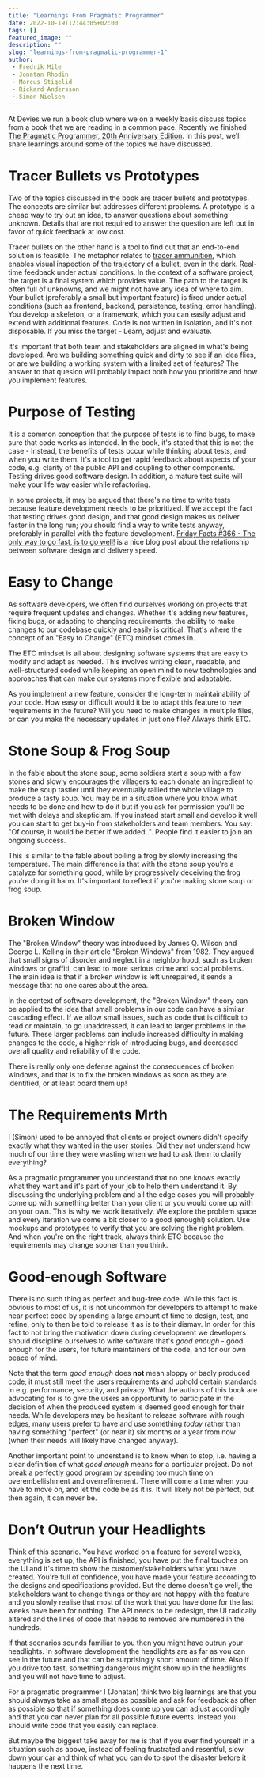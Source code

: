 ```yaml
---
title: "Learnings From Pragmatic Programmer"
date: 2022-10-19T12:44:05+02:00
tags: []
featured_image: ""
description: ""
slug: "learnings-from-pragmatic-programmer-1"
author:
 - Fredrik Mile
 - Jonatan Rhodin
 - Marcus Stigelid
 - Rickard Andersson
 - Simon Nielsen
---
```


At Devies we run a book club where we on a weekly basis discuss topics from a book that we are reading in a common pace.
Recently we finished [The Pragmatic Programmer, 20th Anniversary Edition](https://pragprog.com/titles/tpp20/the-pragmatic-programmer-20th-anniversary-edition/).
In this post, we'll share learnings around some of the topics we have discussed.

# Tracer Bullets vs Prototypes
Two of the topics discussed in the book are tracer bullets and prototypes.
The concepts are similar but addresses different problems.
A prototype is a cheap way to try out an idea, to answer questions about something unknown.
Details that are not required to answer the question are left out in favor of quick feedback at low cost.

Tracer bullets on the other hand is a tool to find out that an end-to-end solution is feasible.
The metaphor relates to [tracer ammunition](https://en.wikipedia.org/wiki/Tracer_ammunition), which enables visual inspection of the trajectory of a bullet, even in the dark.
Real-time feedback under actual conditions.
In the context of a software project, the target is a final system which provides value.
The path to the target is often full of unknowns, and we might not have any idea of where to aim.
Your bullet (preferably a small but important feature) is fired under actual conditions (such as frontend, backend, persistence, testing, error handling).
You develop a skeleton, or a framework, which you can easily adjust and extend with additional features.
Code is not written in isolation, and it's not disposable.
If you miss the target - Learn, adjust and evaluate.

It's important that both team and stakeholders are aligned in what's being developed.
Are we building something quick and dirty to see if an idea flies, or are we building a working system with a limited set of features?
The answer to that quesion will probably impact both how you prioritize and how you implement features.

# Purpose of Testing
It is a common conception that the purpose of tests is to find bugs, to make sure that code works as intended.
In the book, it's stated that this is not the case - Instead, the benefits of tests occur while thinking about tests, and when you write them.
It's a tool to get rapid feedback about aspects of your code, e.g. clarity of the public API and coupling to other components.
Testing drives good software design.
In addition, a mature test suite will make your life way easier while refactoring.

In some projects, it may be argued that there's no time to write tests because feature development needs to be prioritized.
If we accept the fact that testing drives good design, and that good design makes us deliver faster in the long run; you should find a way to write tests anyway, preferably in parallel with the feature development.
[Friday Facts #366 - The only way to go fast, is to go well!](https://factorio.com/blog/post/fff-366) is a nice blog post about the relationship between software design and delivery speed.

# Easy to Change
As software developers, we often find ourselves working on projects that require frequent updates and changes.
Whether it's adding new features, fixing bugs, or adapting to changing requirements, the ability to make changes to our codebase quickly and easily is critical.
That's where the concept of an "Easy to Change" (ETC) mindset comes in.

The ETC mindset is all about designing software systems that are easy to modify and adapt as needed. This involves writing clean, readable, and well-structured coded while
keeping an open mind to new technologies and approaches that can make our systems more flexible and adaptable.

As you implement a new feature, consider the long-term maintainability of your code. How easy or difficult would it be to adapt this feature to new requirements in the future? Will you need to make changes in multiple files, or can you make the necessary updates in just one file? Always think ETC.

# Stone Soup & Frog Soup
In the fable about the stone soup, some soldiers start a soup with a few stones and slowly encourages the villagers to each donate an ingredient to make the soup tastier until they eventually rallied the whole village to produce a tasty soup.
You may be in a situation where you know what needs to be done and how to do it but if you ask for permission you'll be met with delays and skepticism. If you instead start small and develop it well you can start to get buy-in from stakeholders and team members. You say: "Of course, it would be better if we added..". People find it easier to join an ongoing success.

This is similar to the fable about boiling a frog by slowly increasing the temperature. The main difference is that with the stone soup you're a catalyze for something good, while by progressively deceiving the frog you're doing it harm. It's important to reflect if you're making stone soup or frog soup.

# Broken Window
The "Broken Window" theory was introduced by James Q. Wilson and George L. Kelling in their article "Broken Windows" from 1982.
They argued that small signs of disorder and neglect in a neighborhood, such as broken windows or graffiti, can lead to more serious crime and social problems.
The main idea is that if a broken window is left unrepaired, it sends a message that no one cares about the area.

In the context of software development, the "Broken Window" theory can be applied to the idea that small problems in our code can have a similar cascading effect. 
If we allow small issues, such as code that is difficult to read or maintain, to go unaddressed, it can lead to larger problems in the future.
These larger problems can include increased difficulty in making changes to the code, a higher risk of introducing bugs, and decreased overall quality and reliability of the code.

There is really only one defense against the consequences of broken windows, and that is to fix the broken windows as soon as they are identified, or at least board them up!

# The Requirements Mrth

I (Simon) used to be annoyed that clients or project owners didn't specify exactly what they wanted in the user stories. Did they not understand how much of our time they were wasting when we had to ask them to clarify everything?

As a pragmatic programmer you understand that no one knows exactly what they want and it's part of your job to help them understand it. By discussing the underlying problem and all the edge cases you will probably come up with something better than your client or you would come up with on your own. 
This is why we work iteratively. We explore the problem space and every iteration we come a bit closer to a good (enough!) solution. Use mockups and prototypes to verify that you are solving the right problem. And when you're on the right track, always think ETC because the requirements may change sooner than you think. 

# Good-enough Software

There is no such thing as perfect and bug-free code. While this fact is obvious to most of us, it is not uncommon for developers to attempt to make near perfect code by spending a large amount of time to design, test, and refine, only to then be told to release it as is to their dismay. In order for this fact to not bring the motivation down during development we developers should discipline ourselves to write software that's _good enough_ - good enough for the users, for future maintainers of the code, and for our own peace of mind.

Note that the term _good enough_ does **not** mean sloppy or badly produced code, it must still meet the users requirements and uphold certain standards in e.g. performance, security, and privacy. What the authors of this book are advocating for is to give the users an opportunity to participate in the decision of when the produced system is deemed good enough for their needs. While developers may be hesitant to release software with rough edges, many users prefer to have and use something _today_ rather than having something "perfect" (or near it) six months or a year from now (when their needs will likely have changed anyway). 

Another important point to understand is to know when to stop, i.e. having a clear definition of what _good enough_ means for a particular project. Do not break a perfectly good program by spending too much time on overembellishment and overrefinement. There will come a time when you have to move on, and let the code be as it is. It will likely not be perfect, but then again, it can never be.

# Don’t Outrun your Headlights

Think of this scenario. You have worked on a feature for several weeks, everything is set up, the API is finished, you have put the final touches on the UI and it's time to show the customer/stakeholders what you have created. You're full of confidence, you have made your feature according to the designs and specifications provided. But the demo doesn't go well, the stakeholders want to change things or they are not happy with the feature and you slowly realise that most of the work that you have done for the last weeks have been for nothing. The API needs to be redesign, the UI radically altered and the lines of code that needs to removed are numbered in the hundreds.

If that scenarios sounds familiar to you then you might have outrun your headlights. In software development the headlights are as far as you can see in the future and that can be surprisingly short amount of time. Also if you drive too fast, something dangerous might show up in the headlights and you will not have time to adjust.

For a pragmatic programmer I (Jonatan) think two big learnings are that you should always take as small steps as possible and ask for feedback as often as possible so that if something does come up you can adjust accordingly and that you can never plan for all possible future events. Instead you should write code that you easily can replace.

But maybe the biggest take away for me is that if you ever find yourself in a situation such as above, instead of feeling frustrated and resentful, slow down your car and think of what you can do to spot the disaster before it happens the next time.
 
